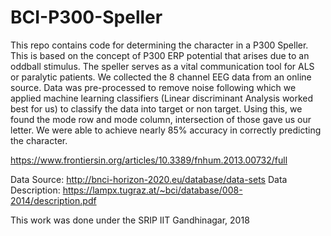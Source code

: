 # BCI-P300-Speller

This repo contains code for determining the character in a P300 Speller. This is based on the concept of P300 ERP potential that arises due to an oddball stimulus. The speller serves as a vital communication tool for ALS or paralytic patients. We collected the 8 channel EEG data from an online source. Data was pre-processed to remove noise following which we applied machine learning classifiers (Linear discriminant Analysis worked best for us) to classify the data into target or non target. Using this, we found the mode row and mode column, intersection of those gave us our letter. We were able to achieve nearly 85% accuracy in correctly predicting the character.

https://www.frontiersin.org/articles/10.3389/fnhum.2013.00732/full

Data Source: http://bnci-horizon-2020.eu/database/data-sets
Data Description: https://lampx.tugraz.at/~bci/database/008-2014/description.pdf

This work was done under the SRIP IIT Gandhinagar, 2018

